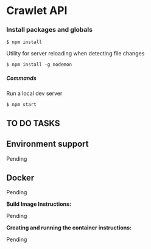 Crawlet API
====================

### Install packages and globals

`$ npm install`

Utility for server reloading when detecting file changes

`$ npm install -g nodemon`

##### Commands

Run a local dev server

`$ npm start`


## TO DO TASKS

## Environment support

Pending

## Docker

Pending

**Build Image Instructions:**

Pending

**Creating and running the container instructions:**

Pending
